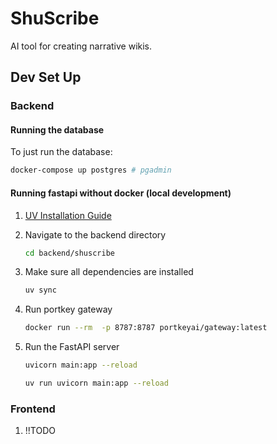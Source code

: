 # ShuScribe

AI tool for creating narrative wikis.

## Dev Set Up

### Backend

<!-- #### Running the Backend (and Database)

  ```bash
  # Start containers in foreground (see logs directly)
  docker-compose up

  # Rebuild containers and start (use after dependency changes)
  docker-compose up --build
  
  # Start containers in background (detached mode)
  docker-compose up -d
  ```

- The FastAPI server will be running on `http://localhost:8000`
- The database will be running on `http://localhost:5432`
- The database adminer will be running on `http://localhost:5050` -->

#### Running the database

To just run the database:

  ```bash
  docker-compose up postgres # pgadmin
  ```

<!-- To update the database:

  ```bash
  ./db_migrate.sh "migration message"
  ``` -->

#### Running fastapi without docker (local development)

1. [UV Installation Guide](https://docs.astral.sh/uv/getting-started/installation/)


2. Navigate to the backend directory
  
    ```bash
    cd backend/shuscribe
    ```

3. Make sure all dependencies are installed

    ```bash
    uv sync
    ```

4. Run portkey gateway

    ```bash
    docker run --rm  -p 8787:8787 portkeyai/gateway:latest
    ```

5. Run the FastAPI server

    ```bash
    uvicorn main:app --reload
    ```

    ```bash
    uv run uvicorn main:app --reload
    ```

### Frontend

1. !!TODO